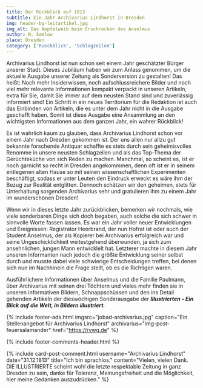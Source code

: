 ```yaml
---
title: Der Rückblick auf 1813
subtitle: Ein Jahr Archivarius Lindhorst in Dresden
img: header-bg-leitartikel.jpg
img_alt: Das Aepfelweib beim Erschrecken des Anselmus
author: M. Samlow
place: Dresden
category: ['Rueckblick', 'Schlagzeilen']
---
```


Archivarius Lindhorst ist nun schon seit einem Jahr geschätzter Bürger unserer Stadt. Dieses Jubiläum haben wir zum Anlass genommen, um die aktuelle Ausgabe unserer Zeitung als Sonderversion zu gestalten! Das heißt: Noch mehr Insiderwissen, noch aufschlussreichere Bilder und noch viel mehr relevante Informationen kompakt verpackt in unseren Artikeln, extra für Sie, damit Sie immer auf dem neusten Stand sind und zuverlässig informiert sind! Ein Schritt in ein neues Territorium für die Redaktion ist auch das Einbinden von Artikeln, die es unter dem Jahr nicht in die Ausgabe geschafft haben. Somit ist diese Ausgabe eine Ansammlung an den wichtigsten Informationen aus dem ganzen Jahr, ein wahrer Rückblick!

Es ist wahrlich kaum zu glauben, dass Archivarius Lindhorst schon vor einem Jahr nach Dresden gekommen ist. Der uns allen nur allzu gut bekannte forschende Antiquar schaffte es stets durch sein geheimisvolles Renomme in unsere neusten Schlagzeilen und als das Top-Thema der Gerüchteküche von sich Reden zu machen. Manchmal, so scheint es, ist er noch garnicht so recht in Dresden angekommmen, denn oft ist er in seinem entlegenen alten Hause so mit seinen wissenschaftlichen Experimenten beschäftigt, sodass er unter Leuten den Eindruck erweckt es wäre ihm der Bezug zur Realität entglitten. Dennoch schätzen wir den geheimen, stets für Unterhaltung sorgenden Archivarius sehr und gratulieren ihm zu einem Jahr im wunderschönen Dresden! 

Wenn wir in dieses letzte Jahr zurückblicken, bemerken wir nochmals, wie viele sonderbaren Dinge sich doch begaben, auch solche die sich schwer in sinnvolle Worte fassen lassen. Es war ein Jahr voller neuer Entwicklungen und Ereignissen: Registrator Heerbrand, der nun Hofrat ist oder auch der Student Anselmus, der als Kopierer bei Archivarius erfolgreich war und seine Ungeschicklichkeit weitestgehend überwunden, ja sich zum ansehnlichen, jungen Mann entwicklelt hat. Letzterer machte in diesem Jahr unseren Informanten nach jedoch die größte Entwicklung seiner selbst durch und musste dabei viele schwierige Entscheidungen treffen, bei denen sich nun im Nachhinein die Frage stellt, ob es die Richtigen waren.

Ausführlichere Informationen über  Anselmus und die Familie Paulmann, über Archivarius mit seinen drei Töchtern und vieles mehr finden sie in unseren informativen Bildern, Schnappschüssen und den ins Detail gehenden Artikeln der dieswöchigen Sonderausgabe der **_Illustrierten - Ein Blick auf die Welt, in Bildern illustriert._**


{% include footer-ads.html 
  imgsrc="jobad-archivarius.jpg"
  caption="Ein Stellenangebot für Archivarius Lindhorst"
  archivarius="img-post-feuersalamander"
  href="https://rvwg.de"
%}

{% include footer-comments-header.html %}

{% include card-post-comment.html 
  username="Archivarius Lindhorst"
  date="31.12.1813"
  title="Ich bin sprachlos."
  content="Vielen, vielen Dank. DIE ILLUSTRIERTE scheint wohl die letzte respektable Zeitung in ganz Dresden zu sein, danke für Toleranz, Meinungsfreiheit und die Möglichkeit, hier meine Gedanken auszudrücken."
%}